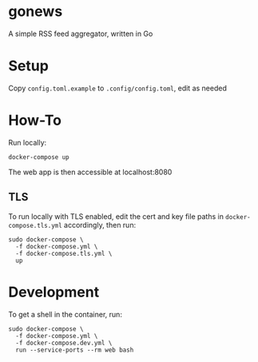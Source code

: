 # gonews

A simple RSS feed aggregator, written in Go

# Setup

Copy ```config.toml.example``` to ```.config/config.toml```, edit as needed

# How-To

Run locally:

```
docker-compose up
```

The web app is then accessible at localhost:8080

## TLS

To run locally with TLS enabled, edit the cert and key file paths in `docker-compose.tls.yml` accordingly, then run:

```
sudo docker-compose \
  -f docker-compose.yml \
  -f docker-compose.tls.yml \
  up
```

# Development

To get a shell in the container, run:

```
sudo docker-compose \
  -f docker-compose.yml \
  -f docker-compose.dev.yml \
  run --service-ports --rm web bash
```
